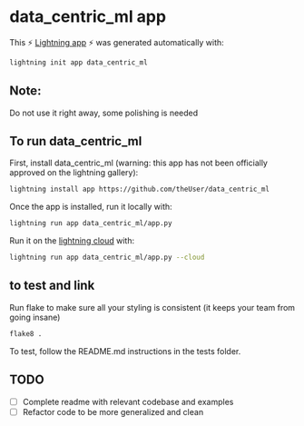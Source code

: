 # data_centric_ml app


This ⚡ [Lightning app](lightning.ai) ⚡ was generated automatically with:

```bash
lightning init app data_centric_ml
```

## Note:
Do not use it right away, some polishing is needed

## To run data_centric_ml

First, install data_centric_ml (warning: this app has not been officially approved on the lightning gallery):

```bash
lightning install app https://github.com/theUser/data_centric_ml
```

Once the app is installed, run it locally with:

```bash
lightning run app data_centric_ml/app.py
```

Run it on the [lightning cloud](lightning.ai) with:

```bash
lightning run app data_centric_ml/app.py --cloud
```

## to test and link

Run flake to make sure all your styling is consistent (it keeps your team from going insane)

```bash
flake8 .
```

To test, follow the README.md instructions in the tests folder.


## TODO

- [ ] Complete readme with relevant codebase and examples
- [ ] Refactor code to be more generalized and clean